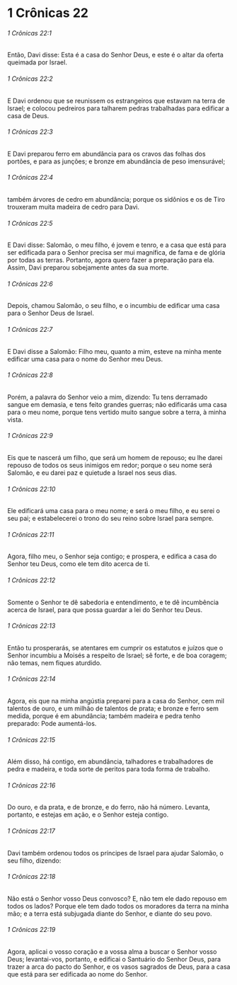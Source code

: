 # 1 Crônicas 22

###### 1 Crônicas 22:1

Então, Davi disse: Esta é a casa do Senhor Deus, e este é o altar da oferta queimada por Israel.

###### 1 Crônicas 22:2

E Davi ordenou que se reunissem os estrangeiros que estavam na terra de Israel; e colocou pedreiros para talharem pedras trabalhadas para edificar a casa de Deus.

###### 1 Crônicas 22:3

E Davi preparou ferro em abundância para os cravos das folhas dos portões, e para as junções; e bronze em abundância de peso imensurável;

###### 1 Crônicas 22:4

também árvores de cedro em abundância; porque os sidônios e os de Tiro trouxeram muita madeira de cedro para Davi.

###### 1 Crônicas 22:5

E Davi disse: Salomão, o meu filho, é jovem e tenro, e a casa que está para ser edificada para o Senhor precisa ser mui magnífica, de fama e de glória por todas as terras. Portanto, agora quero fazer a preparação para ela. Assim, Davi preparou sobejamente antes da sua morte.

###### 1 Crônicas 22:6

Depois, chamou Salomão, o seu filho, e o incumbiu de edificar uma casa para o Senhor Deus de Israel.

###### 1 Crônicas 22:7

E Davi disse a Salomão: Filho meu, quanto a mim, esteve na minha mente edificar uma casa para o nome do Senhor meu Deus.

###### 1 Crônicas 22:8

Porém, a palavra do Senhor veio a mim, dizendo: Tu tens derramado sangue em demasia, e tens feito grandes guerras; não edificarás uma casa para o meu nome, porque tens vertido muito sangue sobre a terra, à minha vista.

###### 1 Crônicas 22:9

Eis que te nascerá um filho, que será um homem de repouso; eu lhe darei repouso de todos os seus inimigos em redor; porque o seu nome será Salomão, e eu darei paz e quietude a Israel nos seus dias.

###### 1 Crônicas 22:10

Ele edificará uma casa para o meu nome; e será o meu filho, e eu serei o seu pai; e estabelecerei o trono do seu reino sobre Israel para sempre.

###### 1 Crônicas 22:11

Agora, filho meu, o Senhor seja contigo; e prospera, e edifica a casa do Senhor teu Deus, como ele tem dito acerca de ti.

###### 1 Crônicas 22:12

Somente o Senhor te dê sabedoria e entendimento, e te dê incumbência acerca de Israel, para que possa guardar a lei do Senhor teu Deus.

###### 1 Crônicas 22:13

Então tu prosperarás, se atentares em cumprir os estatutos e juízos que o Senhor incumbiu a Moisés a respeito de Israel; sê forte, e de boa coragem; não temas, nem fiques aturdido.

###### 1 Crônicas 22:14

Agora, eis que na minha angústia preparei para a casa do Senhor, cem mil talentos de ouro, e um milhão de talentos de prata; e bronze e ferro sem medida, porque é em abundância; também madeira e pedra tenho preparado: Pode aumentá-los.

###### 1 Crônicas 22:15

Além disso, há contigo, em abundância, talhadores e trabalhadores de pedra e madeira, e toda sorte de peritos para toda forma de trabalho.

###### 1 Crônicas 22:16

Do ouro, e da prata, e de bronze, e do ferro, não há número. Levanta, portanto, e estejas em ação, e o Senhor esteja contigo.

###### 1 Crônicas 22:17

Davi também ordenou todos os príncipes de Israel para ajudar Salomão, o seu filho, dizendo:

###### 1 Crônicas 22:18

Não está o Senhor vosso Deus convosco? E, não tem ele dado repouso em todos os lados? Porque ele tem dado todos os moradores da terra na minha mão; e a terra está subjugada diante do Senhor, e diante do seu povo.

###### 1 Crônicas 22:19

Agora, aplicai o vosso coração e a vossa alma a buscar o Senhor vosso Deus; levantai-vos, portanto, e edificai o Santuário do Senhor Deus, para trazer a arca do pacto do Senhor, e os vasos sagrados de Deus, para a casa que está para ser edificada ao nome do Senhor.


